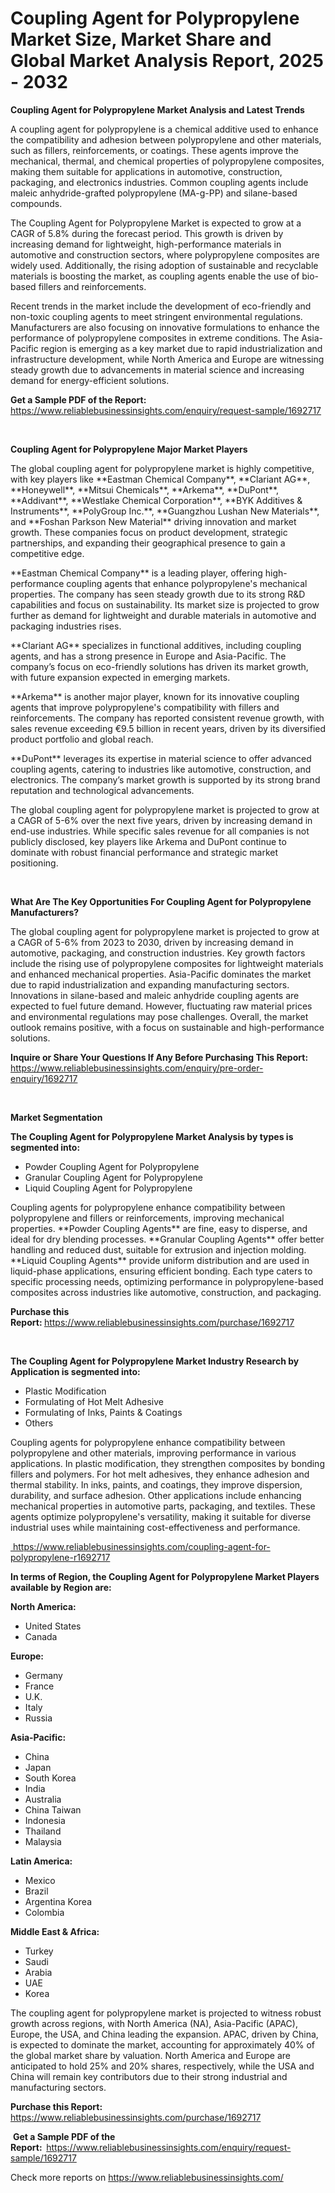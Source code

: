 <p><h1>Coupling Agent for Polypropylene Market Size, Market Share and Global Market Analysis Report, 2025 - 2032</h1></p><p><strong>Coupling Agent for Polypropylene Market Analysis and Latest Trends</strong></p>
<p><p>A coupling agent for polypropylene is a chemical additive used to enhance the compatibility and adhesion between polypropylene and other materials, such as fillers, reinforcements, or coatings. These agents improve the mechanical, thermal, and chemical properties of polypropylene composites, making them suitable for applications in automotive, construction, packaging, and electronics industries. Common coupling agents include maleic anhydride-grafted polypropylene (MA-g-PP) and silane-based compounds.</p><p>The Coupling Agent for Polypropylene Market is expected to grow at a CAGR of 5.8% during the forecast period. This growth is driven by increasing demand for lightweight, high-performance materials in automotive and construction sectors, where polypropylene composites are widely used. Additionally, the rising adoption of sustainable and recyclable materials is boosting the market, as coupling agents enable the use of bio-based fillers and reinforcements.</p><p>Recent trends in the market include the development of eco-friendly and non-toxic coupling agents to meet stringent environmental regulations. Manufacturers are also focusing on innovative formulations to enhance the performance of polypropylene composites in extreme conditions. The Asia-Pacific region is emerging as a key market due to rapid industrialization and infrastructure development, while North America and Europe are witnessing steady growth due to advancements in material science and increasing demand for energy-efficient solutions.</p></p>
<p><strong>Get a Sample PDF of the Report:&nbsp;</strong> <a href="https://www.reliablebusinessinsights.com/enquiry/request-sample/1692717?utm_campaign=2229&utm_medium=2&utm_source=Github&utm_content=ia&utm_term=27012025&utm_id=coupling-agent-for-polypropylene">https://www.reliablebusinessinsights.com/enquiry/request-sample/1692717</a></p>
<p>&nbsp;</p>
<p><strong>Coupling Agent for Polypropylene Major Market Players</strong></p>
<p><p>The global coupling agent for polypropylene market is highly competitive, with key players like **Eastman Chemical Company**, **Clariant AG**, **Honeywell**, **Mitsui Chemicals**, **Arkema**, **DuPont**, **Addivant**, **Westlake Chemical Corporation**, **BYK Additives & Instruments**, **PolyGroup Inc.**, **Guangzhou Lushan New Materials**, and **Foshan Parkson New Material** driving innovation and market growth. These companies focus on product development, strategic partnerships, and expanding their geographical presence to gain a competitive edge.</p><p>**Eastman Chemical Company** is a leading player, offering high-performance coupling agents that enhance polypropylene's mechanical properties. The company has seen steady growth due to its strong R&D capabilities and focus on sustainability. Its market size is projected to grow further as demand for lightweight and durable materials in automotive and packaging industries rises.</p><p>**Clariant AG** specializes in functional additives, including coupling agents, and has a strong presence in Europe and Asia-Pacific. The company’s focus on eco-friendly solutions has driven its market growth, with future expansion expected in emerging markets.</p><p>**Arkema** is another major player, known for its innovative coupling agents that improve polypropylene's compatibility with fillers and reinforcements. The company has reported consistent revenue growth, with sales revenue exceeding €9.5 billion in recent years, driven by its diversified product portfolio and global reach.</p><p>**DuPont** leverages its expertise in material science to offer advanced coupling agents, catering to industries like automotive, construction, and electronics. The company’s market growth is supported by its strong brand reputation and technological advancements.</p><p>The global coupling agent for polypropylene market is projected to grow at a CAGR of 5-6% over the next five years, driven by increasing demand in end-use industries. While specific sales revenue for all companies is not publicly disclosed, key players like Arkema and DuPont continue to dominate with robust financial performance and strategic market positioning.</p></p>
<p>&nbsp;</p>
<p><strong>What Are The Key Opportunities For Coupling Agent for Polypropylene Manufacturers?</strong></p>
<p><p>The global coupling agent for polypropylene market is projected to grow at a CAGR of 5-6% from 2023 to 2030, driven by increasing demand in automotive, packaging, and construction industries. Key growth factors include the rising use of polypropylene composites for lightweight materials and enhanced mechanical properties. Asia-Pacific dominates the market due to rapid industrialization and expanding manufacturing sectors. Innovations in silane-based and maleic anhydride coupling agents are expected to fuel future demand. However, fluctuating raw material prices and environmental regulations may pose challenges. Overall, the market outlook remains positive, with a focus on sustainable and high-performance solutions.</p></p>
<p><strong>Inquire or Share Your Questions If Any Before Purchasing This Report:</strong> <a href="https://www.reliablebusinessinsights.com/enquiry/pre-order-enquiry/1692717?utm_campaign=2229&utm_medium=2&utm_source=Github&utm_content=ia&utm_term=27012025&utm_id=coupling-agent-for-polypropylene">https://www.reliablebusinessinsights.com/enquiry/pre-order-enquiry/1692717</a></p>
<p>&nbsp;</p>
<p><strong>Market Segmentation</strong></p>
<p><strong>The Coupling Agent for Polypropylene Market Analysis by types is segmented into:</strong></p>
<p><ul><li>Powder Coupling Agent for Polypropylene</li><li>Granular Coupling Agent for Polypropylene</li><li>Liquid Coupling Agent for Polypropylene</li></ul></p>
<p><p>Coupling agents for polypropylene enhance compatibility between polypropylene and fillers or reinforcements, improving mechanical properties. **Powder Coupling Agents** are fine, easy to disperse, and ideal for dry blending processes. **Granular Coupling Agents** offer better handling and reduced dust, suitable for extrusion and injection molding. **Liquid Coupling Agents** provide uniform distribution and are used in liquid-phase applications, ensuring efficient bonding. Each type caters to specific processing needs, optimizing performance in polypropylene-based composites across industries like automotive, construction, and packaging.</p></p>
<p><strong>Purchase this Report:&nbsp;</strong><a href="https://www.reliablebusinessinsights.com/purchase/1692717?utm_campaign=2229&utm_medium=2&utm_source=Github&utm_content=ia&utm_term=27012025&utm_id=coupling-agent-for-polypropylene">https://www.reliablebusinessinsights.com/purchase/1692717</a></p>
<p>&nbsp;</p>
<p><strong>The Coupling Agent for Polypropylene Market Industry Research by Application is segmented into:</strong></p>
<p><ul><li>Plastic Modification</li><li>Formulating of Hot Melt Adhesive</li><li>Formulating of Inks, Paints & Coatings</li><li>Others</li></ul></p>
<p><p>Coupling agents for polypropylene enhance compatibility between polypropylene and other materials, improving performance in various applications. In plastic modification, they strengthen composites by bonding fillers and polymers. For hot melt adhesives, they enhance adhesion and thermal stability. In inks, paints, and coatings, they improve dispersion, durability, and surface adhesion. Other applications include enhancing mechanical properties in automotive parts, packaging, and textiles. These agents optimize polypropylene's versatility, making it suitable for diverse industrial uses while maintaining cost-effectiveness and performance.</p></p>
<p><a href="https://www.reliablebusinessinsights.com/coupling-agent-for-polypropylene-r1692717?utm_campaign=2229&utm_medium=2&utm_source=Github&utm_content=ia&utm_term=27012025&utm_id=coupling-agent-for-polypropylene">&nbsp;https://www.reliablebusinessinsights.com/coupling-agent-for-polypropylene-r1692717</a></p>
<p><strong>In terms of Region, the Coupling Agent for Polypropylene Market Players available by Region are:</strong></p>
<p>
    <p> <strong> North America: </strong>
        <ul>
            <li>United States</li>
            <li>Canada</li>
        </ul>
        </p> 
    <p> <strong> Europe: </strong>
        <ul>
            <li>Germany</li>
            <li>France</li>
            <li>U.K.</li>
            <li>Italy</li>
            <li>Russia</li>
        </ul>
        </p> 
    <p> <strong> Asia-Pacific: </strong>
        <ul>
            <li>China</li>
            <li>Japan</li>
            <li>South Korea</li>
            <li>India</li>
            <li>Australia</li>
            <li>China Taiwan</li>
            <li>Indonesia</li>
            <li>Thailand</li>
            <li>Malaysia</li>
        </ul>
        </p> 
    <p> <strong> Latin America: </strong>
        <ul>
            <li>Mexico</li>
            <li>Brazil</li>
            <li>Argentina Korea</li>
            <li>Colombia</li>
        </ul>
        </p> 
    <p> <strong> Middle East & Africa: </strong>
        <ul>
            <li>Turkey</li>
            <li>Saudi</li>
            <li>Arabia</li>
            <li>UAE</li>
            <li>Korea</li>
        </ul>
    </p>
    </p>
<p><p>The coupling agent for polypropylene market is projected to witness robust growth across regions, with North America (NA), Asia-Pacific (APAC), Europe, the USA, and China leading the expansion. APAC, driven by China, is expected to dominate the market, accounting for approximately 40% of the global market share by valuation. North America and Europe are anticipated to hold 25% and 20% shares, respectively, while the USA and China will remain key contributors due to their strong industrial and manufacturing sectors.</p></p>
<p><strong>Purchase this Report: </strong><a href="https://www.reliablebusinessinsights.com/purchase/1692717?utm_campaign=2229&utm_medium=2&utm_source=Github&utm_content=ia&utm_term=27012025&utm_id=coupling-agent-for-polypropylene">https://www.reliablebusinessinsights.com/purchase/1692717</a></p>
<p>&nbsp;<strong>Get a Sample PDF of the Report:&nbsp;&nbsp;</strong><a href="https://www.reliablebusinessinsights.com/enquiry/request-sample/1692717?utm_campaign=2229&utm_medium=2&utm_source=Github&utm_content=ia&utm_term=27012025&utm_id=coupling-agent-for-polypropylene">https://www.reliablebusinessinsights.com/enquiry/request-sample/1692717</a></p>
<p><strong></strong></p>
<p>Check more reports on <a href="https://www.reliablebusinessinsights.com/?utm_campaign=2229&utm_medium=2&utm_source=Github&utm_content=ia&utm_term=27012025&utm_id=coupling-agent-for-polypropylene">https://www.reliablebusinessinsights.com/</a></p>